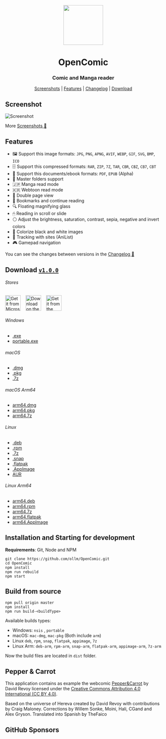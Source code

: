 <div align="center" >
  <img src="https://raw.githubusercontent.com/ollm/OpenComic/master/images/logo-mac.svg" width="128px" height="128px"/>
</div>

<h1 align="center">
  OpenComic
</h1>

<h3 align="center">
  Comic and Manga reader
</h3>

<div align="center">

[Screenshots](https://github.com/ollm/OpenComic/blob/master/SCREENSHOTS.MD) | [Features](#features) | [Changelog](https://github.com/ollm/OpenComic/blob/master/CHANGELOG.md) | [Download](#download-v100)

</div>

## Screenshot

![Screenshot](https://raw.githubusercontent.com/ollm/OpenComic/master/images/screenshots/main.png "Screenshot")

More [Screenshots 📸](https://github.com/ollm/OpenComic/blob/master/SCREENSHOTS.MD)

## Features

- 🖼 Support this image formats: `JPG`, `PNG`, `APNG`, `AVIF`, `WEBP`, `GIF`, `SVG`, `BMP`, `ICO`
- 🗄 Support this compressed formats: `RAR`, `ZIP`, `7Z`, `TAR`, `CBR`, `CBZ`, `CB7`, `CBT`
- 📄 Support this documents/ebook formats: `PDF`, `EPUB` (Alpha)
- 📁 Master folders support
- 🇯🇵 Manga read mode
- 🇰🇷 Webtoon read mode
- 📖 Double page view
- 🔖 Bookmarks and continue reading
- 🔍 Floating magnifying glass
- 🖱 Reading in scroll or slide
- ⚪ Adjust the brightness, saturation, contrast, sepia, negative and invert colors
- 🎨 Colorize black and white images
- 🔄 Tracking with sites (AniList)
- 🎮 Gamepad navigation

You can see the changes between versions in the [Changelog 📝](https://github.com/ollm/OpenComic/blob/master/CHANGELOG.md)

## Download [`v1.0.0`](https://github.com/ollm/OpenComic/releases)

###### Stores
<a href="https://apps.microsoft.com/detail/9PDCMVNFZ2KK"><img height="50" alt="Get it from Microsoft" title="Get it from Microsoft" src="https://raw.githubusercontent.com/ollm/OpenComic/master/images/store/microsoft-store.svg" /></a>
&nbsp;&nbsp;&nbsp;<a href="https://apps.apple.com/app/opencomic/id6464329463"><img height="50" alt="Download on the Mac App Store" title="Download on the Mac App Store" src="https://raw.githubusercontent.com/ollm/OpenComic/master/images/store/mac-app-store.svg" /></a>
&nbsp;&nbsp;&nbsp;<a href="https://snapcraft.io/opencomic"><img height="50" alt="Get it from the Snap Store" title="Get it from the Snap Store" src="https://raw.githubusercontent.com/ollm/OpenComic/master/images/store/snap-store.svg" /></a>
###### Windows
- [.exe](https://github.com/ollm/OpenComic/releases/download/v1.0.0/OpenComic.Setup.1.0.0.exe)
- [portable.exe](https://github.com/ollm/OpenComic/releases/download/v1.0.0/OpenComic.Portable.1.0.0.exe)
###### macOS
- [.dmg](https://github.com/ollm/OpenComic/releases/download/v1.0.0/OpenComic-1.0.0.dmg)
- [.pkg](https://github.com/ollm/OpenComic/releases/download/v1.0.0/OpenComic-1.0.0.pkg)
- [.7z](https://github.com/ollm/OpenComic/releases/download/v1.0.0/OpenComic-1.0.0-mac.7z)
###### macOS Arm64
- [arm64.dmg](https://github.com/ollm/OpenComic/releases/download/v1.0.0/OpenComic-1.0.0-arm64.dmg)
- [arm64.pkg](https://github.com/ollm/OpenComic/releases/download/v1.0.0/OpenComic-1.0.0-arm64.pkg)
- [arm64.7z](https://github.com/ollm/OpenComic/releases/download/v1.0.0/OpenComic-1.0.0-arm64-mac.7z)
###### Linux
- [.deb](https://github.com/ollm/OpenComic/releases/download/v1.0.0/opencomic_1.0.0_amd64.deb)
- [.rpm](https://github.com/ollm/OpenComic/releases/download/v1.0.0/opencomic-1.0.0.x86_64.rpm)
- [.7z](https://github.com/ollm/OpenComic/releases/download/v1.0.0/opencomic-1.0.0.7z)
- [.snap](https://github.com/ollm/OpenComic/releases/download/v1.0.0/opencomic_1.0.0_amd64.snap)
- [.flatpak](https://github.com/ollm/OpenComic/releases/download/v1.0.0/OpenComic-1.0.0-x86_64.flatpak)
- [.AppImage](https://github.com/ollm/OpenComic/releases/download/v1.0.0/OpenComic-1.0.0.AppImage)
- [AUR](https://aur.archlinux.org/packages/opencomic-bin/)
###### Linux Arm64
- [arm64.deb](https://github.com/ollm/OpenComic/releases/download/v1.0.0/opencomic_1.0.0_arm64.deb)
- [arm64.rpm](https://github.com/ollm/OpenComic/releases/download/v1.0.0/opencomic-1.0.0.aarch64.rpm)
- [arm64.7z](https://github.com/ollm/OpenComic/releases/download/v1.0.0/opencomic-1.0.0-arm64.7z)
- [arm64.flatpak](https://github.com/ollm/OpenComic/releases/download/v1.0.0/OpenComic-1.0.0-aarch64.flatpak)
- [arm64.AppImage](https://github.com/ollm/OpenComic/releases/download/v1.0.0/OpenComic-1.0.0-arm64.AppImage)

## Installation and Starting for development
__Requirements__: Git, Node and NPM

```shell
git clone https://github.com/ollm/OpenComic.git
cd OpenComic
npm install
npm run rebuild
npm start
```

## Build from source

```shell
npm pull origin master
npm install
npm run build-<buildType>
```

Available builds types:

- Windows: `nsis` , `portable`
- macOS: `mac-dmg`, `mac-pkg` (Both include `arm`)
- Linux `deb`, `rpm`, `snap`, `flatpak`, `appimage`, `7z`
- Linux Arm: `deb-arm`, `rpm-arm`, `snap-arm`, `flatpak-arm`, `appimage-arm`, `7z-arm`

Now the build files are located in `dist` folder.

## Pepper & Carrot

This application contains as example the webcomic [Pepper&Carrot](https://www.peppercarrot.com) by David Revoy
licensed under the [Creative Commons Attribution 4.0 International (CC BY 4.0)](https://creativecommons.org/licenses/by/4.0/).

Based on the universe of Hereva created by David Revoy with contributions by Craig Maloney.
Corrections by Willem Sonke, Moini, Hali, CGand and Alex Gryson.
Translated into Spanish by TheFaico

## GitHub Sponsors

<!-- sponsors --><!-- sponsors -->

